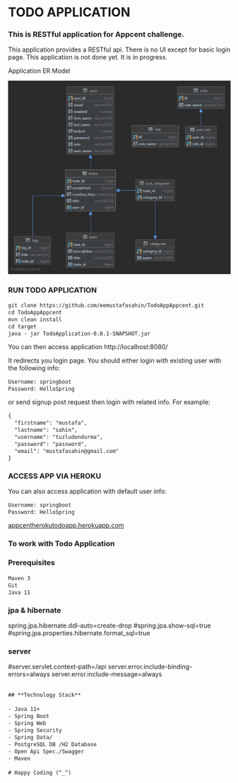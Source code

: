 # **TODO APPLICATION**
### This is RESTful application for Appcent challenge.

This application provides a RESTful api. There is no UI except for basic login page. This application is not done yet. It is in progress.

Application ER Model

![Todo App ER Model](./diagram.png)

### **RUN TODO APPLICATION**

```
git clone https://github.com/eemustafasahin/TodoAppAppcent.git
cd TodoAppAppcent
mvn clean install
cd target
java - jar TodoApplication-0.0.1-SNAPSHOT.jar
```
You can then access application http://localhost:8080/

It redirects you login page. You should either login with existing user with the following info:
```
Username: springboot
Password: HelloSpring
```
or send signup post request then login with related info. For example:
```
{
  "firstname": "mustafa",
  "lastname": "sahin",
  "username": "tuzludondurma",
  "password": "password",
  "email": "mustafasahin@gmail.com"
}
```
### **ACCESS APP VIA HEROKU**
You can also access application with default user info:
```
Username: springboot
Password: HelloSpring
```
[appcentherokutodoapp.herokuapp.com](https://appcentherokutodoapp.herokuapp.com/)

### To work with Todo Application

### Prerequisites
```
Maven 3
Git
Java 11
```




### jpa & hibernate
spring.jpa.hibernate.ddl-auto=create-drop
#spring.jpa.show-sql=true
#spring.jpa.properties.hibernate.format_sql=true

### server
#server.servlet.context-path=/api
server.error.include-binding-errors=always
server.error.include-message=always
```

## **Technology Stack**

- Java 11+
- Spring Boot
- Spring Web
- Spring Security
- Spring Data/
- PostgreSQL DB /H2 Database
- Open Api Spec./Swagger
- Maven

# Happy Coding (^_^)









